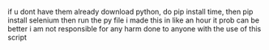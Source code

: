 if u dont have them already download python, do pip install time, then pip install selenium then run the py file
i made this in like an hour it prob can be better
i am not responsible for any harm done to anyone with the use of this script
